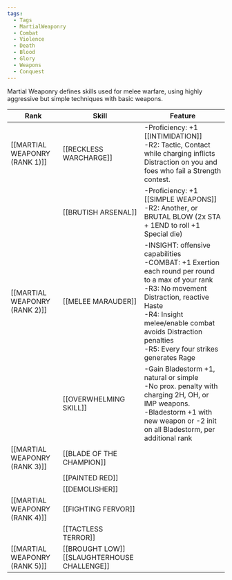 ```yaml
---
tags:
  - Tags
  - MartialWeaponry
  - Combat
  - Violence
  - Death
  - Blood
  - Glory
  - Weapons
  - Conquest
---
```

Martial Weaponry defines skills used for melee warfare, using highly aggressive but simple techniques with basic weapons.


| Rank                          | Skill                                           | Feature                                                                                                                                                                                                                                                        |
| ----------------------------- | ----------------------------------------------- | -------------------------------------------------------------------------------------------------------------------------------------------------------------------------------------------------------------------------------------------------------------- |
| [[MARTIAL WEAPONRY (RANK 1)]] | [[RECKLESS WARCHARGE]]                          | -Proficiency: +1 [[INTIMIDATION]]<br>-R2: Tactic, Contact while charging inflicts Distraction on you and foes who fail a Strength contest.                                                                                                                     |
|                               | [[BRUTISH ARSENAL]]                             | -Proficiency: +1 [[SIMPLE WEAPONS]]<br>-R2: Another, or BRUTAL BLOW (2x STA + 1END to roll +1 Special die)                                                                                                                                                     |
| [[MARTIAL WEAPONRY (RANK 2)]] | [[MELEE MARAUDER]]                              | -INSIGHT: offensive capabilities<br>-COMBAT: +1 Exertion each round per round to a max of your rank<br>-R3: No movement Distraction, reactive Haste<br>-R4: Insight melee/enable combat avoids Distraction penalties<br>-R5: Every four strikes generates Rage |
|                               | [[OVERWHELMING SKILL]]                          | -Gain Bladestorm +1, natural or simple<br>-No prox. penalty with charging 2H, OH, or IMP weapons.<br>-Bladestorm +1 with new weapon or -2 init on all Bladestorm, per additional rank                                                                          |
| [[MARTIAL WEAPONRY (RANK 3)]] | [[BLADE OF THE CHAMPION]]                       |                                                                                                                                                                                                                                                                |
|                               | [[PAINTED RED]]                                 |                                                                                                                                                                                                                                                                |
|                               | [[DEMOLISHER]]                                  |                                                                                                                                                                                                                                                                |
| [[MARTIAL WEAPONRY (RANK 4)]] | [[FIGHTING FERVOR]]                             |                                                                                                                                                                                                                                                                |
|                               | [[TACTLESS TERROR]]                             |                                                                                                                                                                                                                                                                |
| [[MARTIAL WEAPONRY (RANK 5)]] | [[BROUGHT LOW]]<br>[[SLAUGHTERHOUSE CHALLENGE]] |                                                                                                                                                                                                                                                                |
